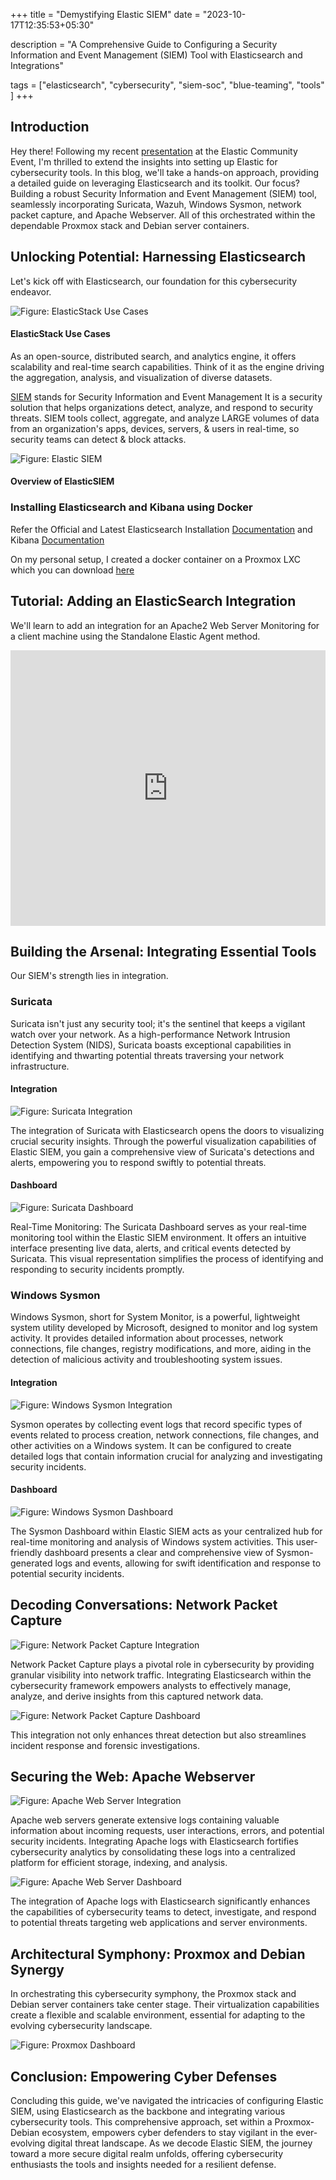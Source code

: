 +++
title = "Demystifying Elastic SIEM"
date = "2023-10-17T12:35:53+05:30"

 description = "A Comprehensive Guide to Configuring a Security Information and Event Management (SIEM) Tool with Elasticsearch and Integrations"

tags = ["elasticsearch", "cybersecurity", "siem-soc", "blue-teaming", "tools" ]
+++

## Introduction

Hey there! Following my recent [presentation](https://auti.dev/talk/elastic-cyber.html) at the Elastic Community Event, I'm thrilled to extend the insights into setting up Elastic for cybersecurity tools. In this blog, we'll take a hands-on approach, providing a detailed guide on leveraging Elasticsearch and its toolkit. Our focus? Building a robust Security Information and Event Management (SIEM) tool, seamlessly incorporating Suricata, Wazuh, Windows Sysmon, network packet capture, and Apache Webserver. All of this orchestrated within the dependable Proxmox stack and Debian server containers.

## Unlocking Potential: Harnessing Elasticsearch

Let's kick off with Elasticsearch, our foundation for this cybersecurity endeavor.

![Figure: ElasticStack Use Cases](https://auti.dev/images/blog/demystifying-elastic-siem/elastic-usecase.png)
#### ElasticStack Use Cases

As an open-source, distributed search, and analytics engine, it offers scalability and real-time search capabilities. Think of it as the engine driving the aggregation, analysis, and visualization of diverse datasets.

[SIEM](https://www.elastic.co/security/siem) stands for Security Information and Event Management  It is a security solution that helps organizations detect, analyze, and respond to security threats. SIEM tools collect, aggregate, and analyze LARGE volumes of data from an organization's apps, devices, servers, & users in real-time, so security teams can detect & block attacks.

![Figure: Elastic SIEM](https://auti.dev/images/blog/demystifying-elastic-siem/elastic-siem.png)
#### Overview of ElasticSIEM


### Installing Elasticsearch and Kibana using Docker

Refer the Official and Latest Elasticsearch Installation [Documentation](https://www.elastic.co/guide/en/elasticsearch/reference/current/docker.html) and Kibana [Documentation](https://www.elastic.co/guide/en/kibana/current/docker.html)

On my personal setup, I created a docker container on a Proxmox LXC which you can download [here](https://drive.google.com/drive/u/0/folders/1M-9qPvdHuzvPfYbTZ8KOtgQ8vltnrFIM)

## Tutorial: Adding an ElasticSearch Integration

We'll learn to add an integration for an Apache2 Web Server Monitoring for a client machine using the Standalone Elastic Agent method.

<iframe style="align: center" src="https://docs.google.com/presentation/d/e/2PACX-1vR_cUt2Yd1uTqRjYLFaPDMHoc0reBWPF_BYg6Ns1_NH2HEszQGHquApPaxWYWGRqYYmgq8OWcKYq2XP/embed?start=false&loop=false" frameborder="0" width="100%" height="441" allowfullscreen="true" mozallowfullscreen="true" webkitallowfullscreen="true"></iframe>

## Building the Arsenal: Integrating Essential Tools

Our SIEM's strength lies in integration. 

### Suricata

Suricata isn't just any security tool; it's the sentinel that keeps a vigilant watch over your network. As a high-performance Network Intrusion Detection System (NIDS), Suricata boasts exceptional capabilities in identifying and thwarting potential threats traversing your network infrastructure.

#### Integration

![Figure: Suricata Integration](https://auti.dev/images/blog/demystifying-elastic-siem/suricata-1.png)

The integration of Suricata with Elasticsearch opens the doors to visualizing crucial security insights. Through the powerful visualization capabilities of Elastic SIEM, you gain a comprehensive view of Suricata's detections and alerts, empowering you to respond swiftly to potential threats.

#### Dashboard

![Figure: Suricata Dashboard](https://auti.dev/images/blog/demystifying-elastic-siem/suricata-2.png)

Real-Time Monitoring: The Suricata Dashboard serves as your real-time monitoring tool within the Elastic SIEM environment. It offers an intuitive interface presenting live data, alerts, and critical events detected by Suricata. This visual representation simplifies the process of identifying and responding to security incidents promptly.

### Windows Sysmon 

Windows Sysmon, short for System Monitor, is a powerful, lightweight system utility developed by Microsoft, designed to monitor and log system activity. It provides detailed information about processes, network connections, file changes, registry modifications, and more, aiding in the detection of malicious activity and troubleshooting system issues.

#### Integration

![Figure: Windows Sysmon Integration](https://auti.dev/images/blog/demystifying-elastic-siem/sysmon-1.png)

Sysmon operates by collecting event logs that record specific types of events related to process creation, network connections, file changes, and other activities on a Windows system. It can be configured to create detailed logs that contain information crucial for analyzing and investigating security incidents.

#### Dashboard

![Figure: Windows Sysmon Dashboard](https://auti.dev/images/blog/demystifying-elastic-siem/sysmon-2.png)

The Sysmon Dashboard within Elastic SIEM acts as your centralized hub for real-time monitoring and analysis of Windows system activities. This user-friendly dashboard presents a clear and comprehensive view of Sysmon-generated logs and events, allowing for swift identification and response to potential security incidents.

## Decoding Conversations: Network Packet Capture

![Figure: Network Packet Capture Integration](https://auti.dev/images/blog/demystifying-elastic-siem/npc-1.png)

Network Packet Capture plays a pivotal role in cybersecurity by providing granular visibility into network traffic. Integrating Elasticsearch within the cybersecurity framework empowers analysts to effectively manage, analyze, and derive insights from this captured network data. 

![Figure: Network Packet Capture Dashboard](https://auti.dev/images/blog/demystifying-elastic-siem/npc-2.png)

This integration not only enhances threat detection but also streamlines incident response and forensic investigations.

## Securing the Web: Apache Webserver

![Figure: Apache Web Server Integration](https://auti.dev/images/blog/demystifying-elastic-siem/apacheweb-1.png)

Apache web servers generate extensive logs containing valuable information about incoming requests, user interactions, errors, and potential security incidents. Integrating Apache logs with Elasticsearch fortifies cybersecurity analytics by consolidating these logs into a centralized platform for efficient storage, indexing, and analysis.

![Figure: Apache Web Server Dashboard](https://auti.dev/images/blog/demystifying-elastic-siem/apacheweb-2.png)

The integration of Apache logs with Elasticsearch significantly enhances the capabilities of cybersecurity teams to detect, investigate, and respond to potential threats targeting web applications and server environments.

## Architectural Symphony: Proxmox and Debian Synergy

In orchestrating this cybersecurity symphony, the Proxmox stack and Debian server containers take center stage. Their virtualization capabilities create a flexible and scalable environment, essential for adapting to the evolving cybersecurity landscape.

![Figure: Proxmox Dashboard](https://auti.dev/images/blog/demystifying-elastic-siem/pxmx-1.png)

## Conclusion: Empowering Cyber Defenses

Concluding this guide, we've navigated the intricacies of configuring Elastic SIEM, using Elasticsearch as the backbone and integrating various cybersecurity tools. This comprehensive approach, set within a Proxmox-Debian ecosystem, empowers cyber defenders to stay vigilant in the ever-evolving digital threat landscape. As we decode Elastic SIEM, the journey toward a more secure digital realm unfolds, offering cybersecurity enthusiasts the tools and insights needed for a resilient defense.